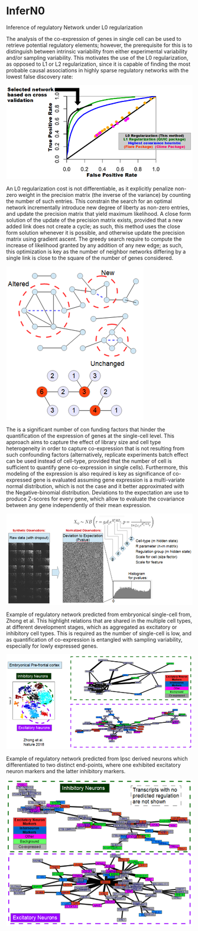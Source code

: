 # InferN0
Inference of regulatory Network under L0 regularization

The analysis of the co-expression of genes in single cell can be used to retrieve potential regulatory elements; however, the prerequisite for this is to distinguish between intrinsic variability from either experimental variability and/or sampling variability. This motivates the use of the L0 regularization, as opposed to L1 or L2 regularization, since it is capable of finding the most probable causal associations in highly sparse regulatory networks with the lowest false discovery rate:

![](man/PrecisionRecallBenchmark.png)

An L0 regularization cost is not differentiable, as it explicitly penalize non-zero weight in the precision matrix (the inverse of the variance) by counting the number of such entries. This constrain the search for an optimal network incrementally introduce new degree of liberty as non-zero entries, and update the precision matrix that yield maximum likelihood. A close form solution of the update of the precision matrix exists, provided that a new added link does not create a cycle; as such, this method uses the close form solution whenever it is possible, and otherwise update the precision matrix using gradient ascent. The greedy search require to compute the increase of likelihood granted by any addition of any new edge; as such, this optimization is key as the number of neighbor networks differing by a single link is close to the square of the number of genes considered.

![](man/CyclicGraph.png)

The is a significant number of con funding factors that hinder the quantification of the expression of genes at the single-cell level. This approach aims to capture the effect of library size and cell type heterogeneity in order to capture co-expression that is not resulting from such confounding factors (alternatively, replicate experiments batch effect can be used instead of cell-type, provided that the number of cell is sufficient to quantify gene co-expression in single cells). Furthermore, this modeling of the expression is also required is key as significance of co-expressed gene is evaluated assuming gene expression is a multi-variate normal distribution, which is not the case and it better approximated with the Negative-binomial distribution. Deviations to the expectation are use to produce Z-scores for every gene, which allow to evaluate the covariance between any gene independently of their mean expression.

![](man/SingleCellNormalization.png)

Example of regulatory network predicted from embryonical single-cell from, Zhong et al. This highlight relations that are shared in the multiple cell types, at different development stages, which as aggregated as excitatory or inhibitory cell types. This is required as the number of single-cell is low, and as quantification of co-expression is entangled with sampling variability, especially for lowly expressed genes.

![](man/ExampleOutput2.png)

Example of regulatory network predicted from Ipsc derived neurons which differentiated to two distinct end-points, where one exhibited excitatory neuron markers and the latter inhibitory markers.

![](man/ExampleOutput.png)
